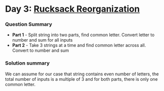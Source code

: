# Day 3: [Rucksack Reorganization](https://adventofcode.com/2022/day/3)

### Question Summary
- **Part 1** - Split string into two parts, find common letter. Convert letter to number and sum for all inputs
- **Part 2** - Take 3 strings at a time and find common letter across all. Convert to number and sum

### Solution summary 

We can assume for our case that string contains even number of letters, the total number of inputs is a multiple of 3 and for both parts, there is only one common letter. 
